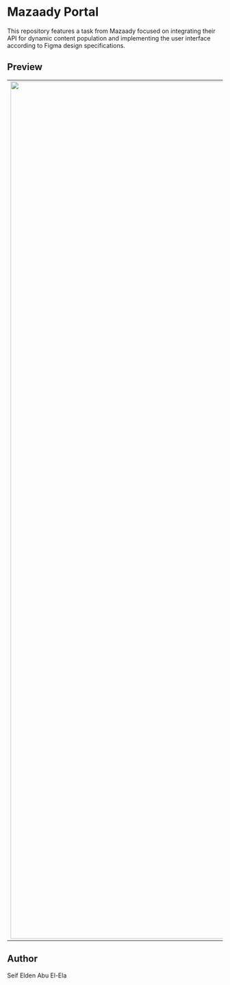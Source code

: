 # Mazaady Portal

This repository features a task from Mazaady focused on integrating their API for dynamic content population and implementing the user interface according to Figma design specifications.

## Preview

<table>
   <tr>
      <td>
         <img style="height: 50vh" src="https://github.com/user-attachments/assets/58062780-c015-4b0d-9080-cbb9a9de88db">
      </td>
     <td>
      <video src='https://github.com/user-attachments/assets/366cece8-fba8-4358-99d5-ce5b6597b927'/>
    </td>
      <td>
         <img style="height: 50vh" src="https://github.com/user-attachments/assets/3db81c76-d27b-4be3-9975-e404ea77d6b5">
      </td>
   </tr>
</table>

## Author

Seif Elden Abu El-Ela
